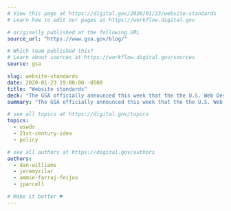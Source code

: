 ```yaml
---
# View this page at https://digital.gov/2020/01/23/website-standards
# Learn how to edit our pages at https://workflow.digital.gov

# originally published at the following URL
source_url: "https://www.gsa.gov/blog/"

# Which team published this?
# Learn about sources at https://workflow.digital.gov/sources
source: gsa

slug: website-standards
date: 2020-01-23 19:00:00 -0500
title: "Website standards"
deck: "The GSA officially announced this week that the the U.S. Web Design System is officially the 'website standards' referenced in 21st Century IDEA."
summary: "The GSA officially announced this week that the the U.S. Web Design System is officially the 'website standards' referenced in 21st Century IDEA."

# see all topics at https://digital.gov/topics
topics:
  - uswds
  - 21st-century-idea
  - policy

# see all authors at https://digital.gov/authors
authors:
  - dan-williams
  - jeremyzilar
  - ammie-farraj-feijoo
  - jparcell

# Make it better ♥
---
```

